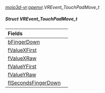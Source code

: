 _[mojo3d-vr](../../modules/mojo3d-vr/mojo3d-vr-module.md):[openvr](openvr:).VREvent\_TouchPadMove\_t_
##### Struct VREvent\_TouchPadMove\_t

| Fields | |
|:---|:---|
| [bFingerDown](openvr-vrevent_touchpadmove_t-bfingerdown.md) |  |
| [fValueXFirst](openvr-vrevent_touchpadmove_t-fvaluexfirst.md) |  |
| [fValueXRaw](openvr-vrevent_touchpadmove_t-fvaluexraw.md) |  |
| [fValueYFirst](openvr-vrevent_touchpadmove_t-fvalueyfirst.md) |  |
| [fValueYRaw](openvr-vrevent_touchpadmove_t-fvalueyraw.md) |  |
| [flSecondsFingerDown](openvr-vrevent_touchpadmove_t-flsecondsfingerdown.md) |  |
